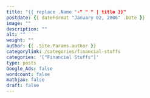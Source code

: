 ```yaml
---
title: "{{ replace .Name "-" " " | title }}"
postdate: {{ dateFormat "January 02, 2006" .Date }}
image: ""
description: ""
alt: ""
weight: ""
author: {{ .Site.Params.author }}
categorylink: /categories/financial-stuffs
categories: '["Financial Stuffs"]'
type: posts
Google_Ads: false
wordcount: false
mathjax: false
draft: false
---
```


